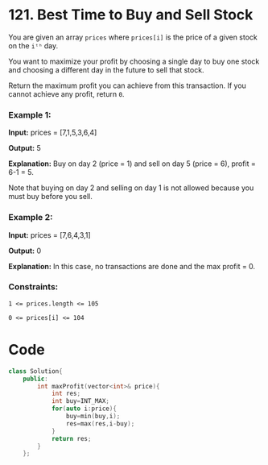 # 121. Best Time to Buy and Sell Stock

You are given an array ```prices``` where ```prices[i]``` is the price of a given stock on the ```iᵗʰ``` day.

You want to maximize your profit by choosing a single day to buy one stock and choosing a different day in the future to sell that stock.

Return the maximum profit you can achieve from this transaction. If you cannot achieve any profit, return ```0```.

### Example 1:

**Input:** prices = [7,1,5,3,6,4]

**Output:** 5

**Explanation:** Buy on day 2 (price = 1) and sell on day 5 (price = 6), profit = 6-1 = 5.

Note that buying on day 2 and selling on day 1 is not allowed because you must buy before you sell.

### Example 2:

**Input:** prices = [7,6,4,3,1]

**Output:** 0

**Explanation:** In this case, no transactions are done and the max profit = 0.
 
### Constraints:

```1 <= prices.length <= 105```

```0 <= prices[i] <= 104```

# Code
```c++
class Solution{
    public:
        int maxProfit(vector<int>& price){
            int res;
            int buy=INT_MAX;
            for(auto i:price){
                buy=min(buy,i);
                res=max(res,i-buy);
            }
            return res;
        }
    };
```